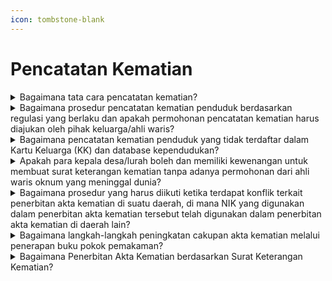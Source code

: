 ```yaml
---
icon: tombstone-blank
---
```


# Pencatatan Kematian

<details>

<summary>Bagaimana tata cara pencatatan kematian?</summary>

Berdasarkan ketentuan Pasal 45 Peraturan Presiden Nomor 96 Tahun 2018, pencatatan kematian di wilayah NKRI harus memenuhi persyaratan:

1. Fotokopi surat kematian, yang dapat berupa:
   1. Surat kematian dari dokter atau kepala desa/lurah.
   2. Surat keterangan kepolisian bagi kematian seseorang yang tidak jelas identitasnya.
   3. Salinan penetapan pengadilan bagi seseorang yang tidak jelas keberadaannya karena hilang atau mati tetapi tidak ditemukan jenazahnya.
   4. Surat pernyataan kematian dari maskapai penerbangan bagi seseorang yang tidak jelas keberadaannya karena hilang atau mati tetapi tidak ditemukan jenazahnya sesuai dengan ketentuan peraturan perundang-undangan.
   5. Surat keterangan kematian dari Perwakilan Republik Indonesia bagi penduduk yang kematiannya terjadi di luar wilayah Negara Kesatuan Republik Indonesia.
2. Fotokopi Dokumen Perjalanan Republik Indonesia bagi WNI bukan penduduk atau fotokopi Dokumen Perjalanan Republik Indonesia bagi orang asing; dan
3. Fotokopi KK/KTP yang meninggal dunia.

Tata Cara:

1. WNI mengisi Formulir Pelaporan Pencatatan Sipil di dalam Wilayah NKRI (F-2.01) dan melampirkan persyaratan;
2. OA mengisi Formulir Pelaporan Pencatatan Sipil di dalam Wilayah NKRI (F-2.01);
3. Untuk pelayanan secara offline/tatap muka, persyaratan surat kematian yang diserahkan berupa fotokopi bukan asli (asli hanya diperlihatkan);
4. Dinas tidak menarik surat kematian asli;
5. WNI melampirkan fotokopi KK untuk verifikasi data yang tercantum dalam Formulir Pelaporan Pencatatan Sipil di dalam Wilayah NKRI (F-2.01);
6. Untuk pelayanan online/daring, persyaratan yang discan/ difoto untuk diunggah harus aslinya;
7. WNI dan OA tidak perlu melampirkan fotokopi KTP-el saksi, karena identitasnya sudah tercantum dalam Formulir Pelaporan Pencatatan Sipil di dalam Wilayah NKRI (F-2.01);
8. OA menyerahkan fotokopi Dokumen Perjalanan atau fotokopi ITAS/SKTT atau fotokopi ITAP/KTPel;
9. WNI bukan penduduk menyerahkan fotokopi dokumen perjalanan RI yang meninggal dunia;
10. Pencatatan Kematian dilaporkan tidak hanya oleh anak atau ahli waris tetapi dapat juga dilaporkan oleh keluarga lainnya, termasuk ketua RT;
11. Dalam hal subjek akta tidak tercantum dalam KK dan database kependudukan, kutipan akta kematian diterbitkan tanpa NIK; dan
12. Dinas menerbitkan kutipan akta kematian.

**Sumber rujukan:**

* Pasal 44 Undang-Undang Nomor 24 Tahun 2013 tentang Perubahan atas Undang-Undang Nomor 23 Tahun 2006 tentang Administrasi Kependudukan. ([link](https://peraturan.go.id/id/uu-no-24-tahun-2013))
* Pasal 45 Peraturan Presiden Nomor 96 Tahun 2018 tentang Persyaratan dan Tata Cara Pendaftaran Penduduk dan Pencatatan Sipil. ([link](https://peraturan.go.id/id/perpres-no-96-tahun-2018))
* Peraturan Menteri Dalam Negeri Nomor 109 Tahun 2019 tentang Formulir dan Buku Yang Digunakan Dalam Administrasi Kependudukan. ([link](https://peraturan.go.id/id/permendagri-no-109-tahun-2019))
* Surat Dirjen Dukcapil yang ditujukan kepada Kepala Dinas Dukcapil di Seluruh Indonesia Nomor 470/13287/Dukcapil tanggal 28 September 2021 hal Jenis Layanan, Persyaratan dan Penjelasan Pendaftaran Penduduk dan Pencatatan Sipil.

{% hint style="success" %}
Dibuat:  23 Juni 2025 10:00 WIB | Perubahan terakhir: 23 Juni 2025 10:00 WIB
{% endhint %}

</details>



<details>

<summary>Bagaimana prosedur pencatatan kematian penduduk berdasarkan regulasi yang berlaku dan apakah permohonan pencatatan kematian harus diajukan oleh pihak keluarga/ahli waris?</summary>

Berdasarkan Pasal 44 Undang-Undang Nomor 24 Tahun 2013, setiap kematian harus dilaporkan oleh ketua rukun tetangga atau nama lainnya di domisili penduduk kepada Instansi Pelaksana paling lambat 30 (tiga puluh) hari sejak tanggal kematian. Hal ini dilakukan untuk diterbitkan akta kematiannya.

Mengacu pada Pasal 45 ayat (2) huruf a Peraturan Presiden Nomor 96 Tahun 2018, pencatatan kematian di wilayah NKRI harus memenuhi persyaratan fotokopi surat kematian dari dokter atau kepala desa/lurah atau yang disebut nama lain.&#x20;

Sehingga dalam hal ini dapat dimaksudkan pula:

1. Permohonan pencatatan kematian tidak hanya dapat diajukan oleh pihak keluarga/ahli waris, tetapi juga dapat dilakukan oleh ketua rukun tetangga/nama lainnya atau orang lain.
2. Kepala desa/lurah memiliki kewenangan untuk menerbitkan surat keterangan kematian berdasarkan permohonan dari ketua rukun tetangga/nama lainnya atau orang lain.
3. Pencatatan kematian dilakukan dengan tata cara pemohon mengisi formulir pelaporan (F2.01) dan melampirkan persyaratan yang telah ditetapkan, termasuk fotokopi surat kematian dari dokter atau kepala desa/lurah.

**Sumber rujukan:**

* Undang-Undang Nomor 24 Tahun 2013; ([link](https://peraturan.go.id/id/uu-no-24-tahun-2013))

- Peraturan Presiden Nomor 96 Tahun 2018; ([link](https://peraturan.go.id/id/perpres-no-96-tahun-2018))
- Surat Dirjen Dukcapil Nomor 400.8.2.6/11187/DUKCAPIL tgl 27 Juli 2023 kepada Kepala Dinas Dukcapil Provinsi Sulawesi Barat tentang Akta Kematian

{% hint style="success" %}
Dibuat:  23 Juni 2025 10:00 WIB | Perubahan terakhir: 23 Juni 2025 10:00 WIB
{% endhint %}

</details>



<details>

<summary>Bagaimana pencatatan kematian penduduk yang tidak terdaftar dalam Kartu Keluarga (KK) dan database kependudukan?</summary>

Berdasarkan ketentuan Pasal 65 Peraturan Menteri Dalam Negeri Nomor 108 Tahun 2019, pencatatan kematian penduduk yang tidak terdaftar dalam KK dan database kependudukan dilakukan melalui penetapan pengadilan.

Pencatatan kematian penduduk yang tidak terdaftar dalam KK dan database kependudukan dapat juga dilakukan tanpa melalui penetapan pengadilan, dengan adanya dokumen pendukung, misalnya buku nikah/akta perkawinan, KK/KTP lama, ijazah, dokumen perjalanan RI (paspor) dan dikuatkan dengan surat kematian dari kepala desa/lurah serta pemohon membuat Surat Pernyataan Tanggung Jawab Mutlak (SPTJM) dengan 2 (dua) orang saksi.

**Surat rujukan:**

* Pasal 65 Peraturan Menteri Dalam Negeri Nomor 108 Tahun 2019 tentang Peraturan Pelaksanaan Peraturan Presiden Nomor 96 Tahun 2018 tentang Persyaratan dan Tata Cara Pendaftaran Penduduk dan Pencatatan Sipil. ([link](https://peraturan.go.id/id/permendagri-no-108-tahun-2019))
* Surat Dirjen Dukcapil No. 472.12/5166/Dukcapil tgl 31 Mei 2020 kpd Kadis Dukcapil Kab. Gunung Kidul.
* Surat Dirjen Dukcapil No. 400.8.2.2/166/Dukcapil tgl 5 Januari 2024 kpd Sdr. Suparmin di Kab. Ngawi.

{% hint style="success" %}
Dibuat:  23 Juni 2025 10:00 WIB | Perubahan terakhir: 23 Juni 2025 10:00 WIB
{% endhint %}

</details>



<details>

<summary>Apakah para kepala desa/lurah boleh dan memiliki kewenangan untuk membuat surat keterangan kematian tanpa adanya permohonan dari ahli waris oknum yang meninggal dunia?</summary>

1. Berdasarkan Pasal 44 Undang-Undang Nomor 24 Tahun 2013, yang intinya diatur bahwa setiap kematian wajib dilaporkan oleh ketua rukun tetangga atau nama lainnya di domisili penduduk kepada Instansi Pelaksana paling lambat 30 (tiga puluh) hari sejak tanggal kematian untuk diterbitkan akta kematiannya.
2. Merujuk Pasal 45 ayat (2) huruf a Peraturan Presiden Nomor 96 Tahun 2018 diatur bahwa   &#x20;pencatatan kematian di wilayah NKRI harus memenuhi persyaratan fotokopi surat kematian dari dokter atau kepala desa/lurah atau yang disebut nama lain.
3. Memperhatikan ketentuan sebagaimana dimaksud diatas, maka:
   1. Permohonan Pencatatan kematian tidak harus oleh pihak keluarga/ahli waris tetapi juga dapat dilakukanoleh ketua rukun tetangga/nama lainnya atau orang lain.
   2. Kepala desa/lurah dapat menerbitkan surat keterangan kematian berdasarkan      &#x20;permohonan dari ketua rukun tetangga/nama lainnya atau orang lain.
   3. Pencatatan kematian dilakukan dengan tata cara pemohon mengisi Formulir Pelaporan      &#x20;Pencatatan Sipil di dalam Wilayah NKRI (F-2.01) dan melampirkan persyaratan.

**Sumber rujukan:**

* Pasal 44 Undang-Undang Nomor 24 Tahun 2013 tentang Perubahan atas Undang-Undang Nomor 23 Tahun 2006 tentang Administrasi Kependudukan.
* Pasal 45 ayat (2) huruf a Peraturan Presiden Nomor 96 Tahun 2018 tentang Persyaratan dan Tata Cara Pendaftaran Penduduk dan Pencatatan Sipil.
* Peraturan Menteri Dalam Negeri Nomor 109 Tahun 2019 tentang Formulir dan Buku Yang Digunakan Dalam Administrasi Kependudukan.

{% hint style="success" %}
Dibuat:  23 Juni 2025 10:00 WIB | Perubahan terakhir: 23 Juni 2025 10:00 WIB
{% endhint %}

</details>



<details>

<summary>Bagaimana prosedur yang harus diikuti ketika terdapat konflik terkait penerbitan akta kematian di suatu daerah, di mana NIK yang digunakan dalam penerbitan akta kematian tersebut telah digunakan dalam penerbitan akta kematian di daerah lain?</summary>

Berdasarkan Pasal 33 Peraturan Pemerintah Nomor 40 Tahun 2019 diatur bahwa jika Nomor Induk Kependudukan (NIK) yang tercantum pada Kartu Tanda Penduduk elektronik (KTP-el) berbeda dengan NIK yang tercantum pada dokumen kependudukan dan/atau dokumen identitas lainnya yang diterbitkan oleh kementerian/lembaga atau badan hukum Indonesia, maka yang berlaku adalah NIK yang tercantum pada KTP-el. Dalam hal ini, langkah-langkah yang dapat diambil adalah:

1. Mengecek database kependudukan untuk memverifikasi NIK yang bersangkutan. Jika NIK   &#x20;tersebut terdaftar atas nama seseorang (misalnya, "a.n. Susana Widjaja") dan memiliki   &#x20;KTP-el sebagai penduduk di suatu daerah (misalnya, "Kota Malang").
2. Penerbitan akta kematian atas nama "a.n. Susana Widjaja" dengan NIK tersebut dapat   &#x20;dilakukan melalui Sistem Informasi Administrasi Kependudukan (SIAK) oleh Disdukcapil di daerah tersebut (dalam contoh ini, "Kota Malang").
3. Meminta kepada Kepala Disdukcapil di daerah yang bersangkutan (misalnya, "Kota Malang") untuk mengirim surat kepada Kepala Disdukcapil di daerah lain yang telah menerbitkan akta kematian dengan NIK yang sama (misalnya, "Kota Surabaya") untuk membatalkan akta kematian yang digunakan NIK tersebut.
4. Setelah pembatalan akta kematian dilakukan, akta kematian yang sah dapat diterbitkan kembali melalui SIAK tanpa NIK. Jika ada kendala teknis dalam proses penerbitan akta kematian, disarankan untuk menugaskan ADB Disdukcapil di daerah yang bersangkutan (misalnya, "Kota Malang") untuk berkonsultasi dengan tim teknis SIAK di Direktorat Jenderal Kependudukan dan Pencatatan Sipil.

Prosedur ini dapat diikuti untuk menyelesaikan konflik terkait penerbitan akta kematian dengan NIK yang telah digunakan dalam penerbitan akta kematian di daerah lain.&#x20;

**Sumber rujukan:**

* Pasal 33 Peraturan Pemerintah Nomor 40 Tahun 2019 tentang Pelaksanaan Undang-Undang No 23 Tahun 2006 tentang Administrasi Kependudukan Sebagaimana Telah Diubah Dengan Undang-Undang No 24 Tahun 2013 tentang Perubahan Atas Undang-Undang No 23 Tahun 2006 tentang Administrasi Kependudukan.
* Surat Dirjen Dukcapil No. 472.2/10440/DUKCAPIL tanggal 28 Juni 2022 kpd Kadis Dukcapil Kota Malang.

{% hint style="success" %}
Dibuat:  23 Juni 2025 10:00 WIB | Perubahan terakhir: 23 Juni 2025 10:00 WIB
{% endhint %}

</details>



<details>

<summary>Bagaimana langkah-langkah peningkatan cakupan akta kematian melalui penerapan buku pokok pemakaman?</summary>

Langkah-langkah yang dilakukan sebagai berikut:

1. Kepala Disdukcapil Kabupaten/Kota untuk:
   1. Segera membuat Buku Pokok Pemakaman (sesuai format terlampir) dan disampaikan      &#x20;kepada seluruh petugas pemakaman;
   2. Membuat Pelaporan Kematian di desa/kelurahan (sesuai format terlampir) untuk disampaikan kepada seluruh aparat RT/RW dan desa/kelurahan;
   3. Buku Pokok Pemakaman dan Pelaporan Kematian di desa/kelurahan yang telah diisi      &#x20;oleh petugas pemakaman atau aparat RT/RW dan desa/ kelurahan, disampaikan      &#x20;kepada Disdukcapil untuk diterbitkan akta kematian, perubahan KK dan perubahan      &#x20;KTP-el bagi yang statusnya kawin.
2. Kabupaten/Kota yang sudah menerapkan Pelaporan Kematian di desa/kelurahan, dianggap juga sudah menerapkan Buku Pokok Pemakaman. Penerapan Buku Pokok   &#x20;Pemakaman dan Pelaporan Kematian tersebut, dimaksud agar setiap kematian penduduk dapat terlaporkan untuk diterbitkan akta kematiannya dan meningkatkan akurasi basis data   &#x20;kependudukan.
3. Kepala Unit Kerja/Dinas yang Membidangi Kependudukan dan Pencatatan Sipil Provinsi   &#x20;untuk:
   1. Melakukan langkah proaktif untuk mendorong percepatan penerapan Buku Pokok Pemakaman dan Pelaporan Kematian di desa/kelurahan serta peningkatan pencatatan kematian di masing-masing kabupaten/kota;
   2. Melaporkan penerapan Buku Pokok Pemakaman dan Pelaporan Kematian di desa/kelurahan serta cakupan akta kematian di masing-masing kabupaten/kota kepada      &#x20;Dirjen Dukcapil paling lambat setiap tanggal 5 (lima) ke email subditlahmat@gmail.com      &#x20;dan melakukan konfirmasi kepada Penanggung Jawab Provinsi masing-masing.      &#x20;

**Sumber rujukan:**\
Surat Dirjen Dukcapil yang ditujukan kepada Kepala Dinas Dukcapil di seluruh Indonesia&#x20;Nomor 472.12/1242/DUKCAPIL tanggal 17 Januari 2022 hal Percepatan Penerapan Buku Pokok Pemakaman.

{% hint style="success" %}
Dibuat:  23 Juni 2025 10:00 WIB | Perubahan terakhir: 23 Juni 2025 10:00 WIB
{% endhint %}

</details>



<details>

<summary>Bagaimana Penerbitan Akta Kematian berdasarkan Surat Keterangan Kematian?</summary>

1. Berdasarkan Pasal 45 Peraturan Presiden Nomor 96 Tahun 2018 tentang Persyaratan dan   &#x20;Tata Cara Pendaftaran Penduduk dan Pencatatan Sipil, persyaratan pencatatan kematian sebagai berikut:
   1. Fotokopi surat kematian, yaitu:
      1. Surat kematian dari dokter atau kepala desa/lurah;
      2. Surat keterangan kepolisian bagi kematian seseorang yang tidak jelas         &#x20;identitasnya;
      3. Salinan penetapan pengadilan bagi seseorang yang tidak jelas keberadaannya karena hilang atau mati tetapi tidak ditemukan jenazahnya;
      4. Surat pernyataan kematian dari maskapai penerbangan bagi seseorang yang tidak jelas keberadaannya karena hilang atau mati tetapi tidak ditemukan jenazahnya sesuai dengan ketentuan peraturan perundang-undangan; atau
      5. Surat keterangan kematian dari Perwakilan Republik Indonesia bagi penduduk yang kematiannya di luar wilayah Negara Kesatuan RI.
   2. Fotokopi Kartu Keluarga (KK) bagi penduduk, Dokumen Perjalanan Republik Indonesia bagi WNI bukan penduduk atau Dokumen Perjalanan bagi orang asing.
2. Pencatatan kematian dilaksanakan dengan menerbitkan akta kematian, tidak diterbitkan   &#x20;surat keterangan kematian. Sedangkan untuk pencatatan kematian bagi orang asing yang   &#x20;tidak memiliki dokumen keimigrasian tidak diterbitkan akta kematian tetapi surat keterangan kematian.
3. Disdukcapil dapat menerbitkan surat keterangan untuk melengkapi data kematian yang belum tercantum dalam kutipan akta kematian berdasarkan register akta kematian, apabila diperlukan untuk kepentingan ahli waris.

**Sumber rujukan:**

* Pasal 45 Peraturan Presiden Nomor 96 Tahun 2018
* Surat Dirjen Dukcapil kepada Secretary Of  &#x20;Consuler Division Taipei Economic and Trade Office Nomor 400.8.2.2/1869/Dukcapil Tgl 13  &#x20;februari 2024 Hal Penerbitan Akta Kematian.

{% hint style="success" %}
Dibuat:  23 Juni 2025 10:00 WIB | Perubahan terakhir: 23 Juni 2025 10:00 WIB
{% endhint %}

</details>
